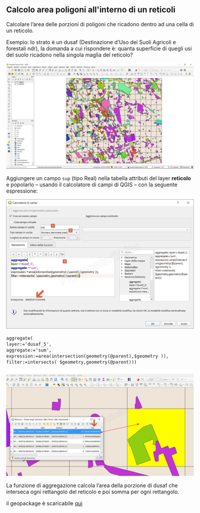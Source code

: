 ## Calcolo area poligoni all'interno di un reticoli

Calcolare l’area delle porzioni di poligoni che ricadono dentro ad una cella di un reticolo.

Esempio: lo strato è un dusaf (Destinazione d’Uso dei Suoli Agricoli e forestali ndr), la domanda a cui rispondere è: quanta superficie di quegli usi del suolo ricadono nella singola maglia del reticolo?

![](/img/esempi/calcolo_area_poligoni_reticolo/calcolo_area_pol1.png)

Aggiungere un campo `sup` (tipo Real) nella tabella attributi del layer **reticolo** e popolarlo – usando il calcolatore di campi di QGIS – con la seguente espressione:


![](/img/esempi/calcolo_area_poligoni_reticolo/calcolo_area_pol2.png)

```
aggregate(
layer:='dusaf_5', 
aggregate:='sum',
expression:=area(intersection(geometry(@parent),$geometry )), 
filter:=intersects( $geometry,geometry(@parent)))
```

![](/img/esempi/calcolo_area_poligoni_reticolo/calcolo_area_pol3.png)

La funzione di aggregazione calcola l’area della porzione di dusaf che interseca ogni rettangolo del reticolo e poi somma per ogni rettangolo.

il geopackage è scaricabile [qui](https://github.com/gbvitrano/HfcQGIS/blob/master/esempi/dati_esempi.zip?raw=true)
